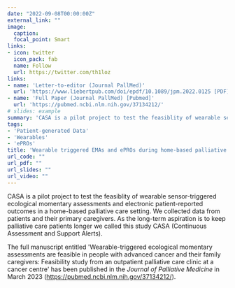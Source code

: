 ```yaml
---
date: "2022-09-08T00:00:00Z"
external_link: ""
image:
  caption: 
  focal_point: Smart
links:
- icon: twitter
  icon_pack: fab
  name: Follow
  url: https://twitter.com/th1loz
links:
- name: 'Letter-to-editor (Journal PallMed)'
  url: 'https://www.liebertpub.com/doi/epdf/10.1089/jpm.2022.0125 [PDF]'
- name: 'Full Paper (Journal PallMed) [Pubmed]'
  url: 'https://pubmed.ncbi.nlm.nih.gov/37134212/'
# slides: example
summary: 'CASA is a pilot project to test the feasiblity of wearable sensor-triggered ecological momentary assessments and electronic patient-reported outcomes in a home-based palliative care setting. We collected data from patients and their primary caregivers.'
tags:
- 'Patient-generated Data'
- 'Wearables'
- 'ePROs'
title: 'Wearable triggered EMAs and ePROs during home-based palliative care (CASA pilot)'
url_code: ""
url_pdf: ""
url_slides: ""
url_video: ""
---
```


CASA is a pilot project to test the feasiblity of wearable sensor-triggered ecological momentary assessments and electronic patient-reported outcomes in a home-based palliative care setting. We collected data from patients and their primary caregivers. As the long-term aspiration is to keep palliative care patients longer we called this study CASA (Continuous Assessment and Support Alerts).

The full manuscript entitled 'Wearable-triggered ecological momentary assessments are feasible in people with advanced cancer and their family caregivers: Feasibility study from an outpatient palliative care clinic at a cancer centre' has been published in the *Journal of Palliative Medicine* in March 2023 (https://pubmed.ncbi.nlm.nih.gov/37134212/).

